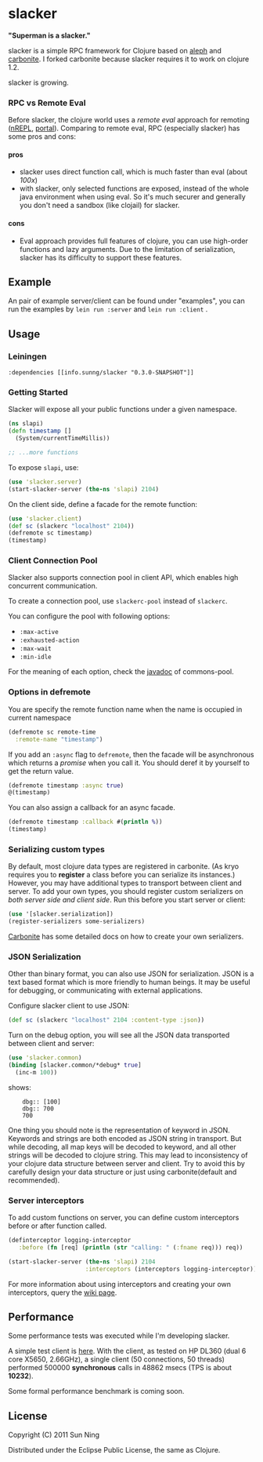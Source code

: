 # slacker

**"Superman is a slacker."**

slacker is a simple RPC framework for Clojure based on
[aleph](https://github.com/ztellman/aleph) and
[carbonite](https://github.com/sunng87/carbonite/). I forked carbonite
because slacker requires it to work on clojure 1.2.

slacker is growing.

### RPC vs Remote Eval

Before slacker, the clojure world uses a *remote eval* approach for
remoting ([nREPL](https://github.com/clojure/tools.nrepl),
[portal](https://github.com/flatland/portal)).  Comparing to remote
eval, RPC (especially slacker) has some pros and cons:

#### pros

* slacker uses direct function call, which is much faster than eval
  (about *100x*)
* with slacker, only selected functions are exposed, instead of the
  whole java environment when using eval. So it's much securer and
  generally you don't need a sandbox (like clojail) for slacker.

#### cons

* Eval approach provides full features of clojure, you can use
  high-order functions and lazy arguments. Due to the limitation of
  serialization, slacker has its difficulty to support these features.

## Example

An pair of example server/client can be found under "examples", you
can run the examples by `lein run :server` and `lein run :client` . 

## Usage

### Leiningen

    :dependencies [[info.sunng/slacker "0.3.0-SNAPSHOT"]]

### Getting Started

Slacker will expose all your public functions under a given
namespace. 

``` clojure
(ns slapi)
(defn timestamp []
  (System/currentTimeMillis))

;; ...more functions
```             

To expose `slapi`, use:

``` clojure
(use 'slacker.server)
(start-slacker-server (the-ns 'slapi) 2104)
```

On the client side, define a facade for the remote function:

``` clojure
(use 'slacker.client)
(def sc (slackerc "localhost" 2104))
(defremote sc timestamp)
(timestamp)
```

### Client Connection Pool

Slacker also supports connection pool in client API, which enables
high concurrent communication. 

To create a connection pool, use `slackerc-pool` instead of
`slackerc`.

You can configure the pool with following options:

* `:max-active`
* `:exhausted-action`
* `:max-wait`
* `:min-idle`

For the meaning of each option, check the
[javadoc](http://commons.apache.org/pool/apidocs/org/apache/commons/pool/impl/GenericObjectPool.html)
of commons-pool.

### Options in defremote

You are specify the remote function name when the name is occupied in
current namespace

``` clojure
(defremote sc remote-time
  :remote-name "timestamp")
```

If you add an `:async` flag to `defremote`, then the facade will be
asynchronous which returns a *promise* when you call it. You should
deref it by yourself to get the return value.

``` clojure
(defremote timestamp :async true)
@(timestamp)
```

You can also assign a callback for an async facade.

``` clojure
(defremote timestamp :callback #(println %))
(timestamp)
```

### Serializing custom types

By default, most clojure data types are registered in carbonite. (As
kryo requires you to **register** a class before you can serialize
its instances.) However, you may have additional types to
transport between client and server. To add your own types, you should
register custom serializers on *both server side and client side*. Run
this before you start server or client:

``` clojure
(use '[slacker.serialization])
(register-serializers some-serializers)
```
[Carbonite](https://github.com/revelytix/carbonite "carbonite") has
some detailed docs on how to create your own serializers.

### JSON Serialization

Other than binary format, you can also use JSON for
serialization. JSON is a text based format which is more friendly to
human beings. It may be useful for debugging, or communicating with
external applications.

Configure slacker client to use JSON:

``` clojure
(def sc (slackerc "localhost" 2104 :content-type :json))
```

Turn on the debug option, you will see all the JSON data transported
between client and server:

``` clojure
(use 'slacker.common)
(binding [slacker.common/*debug* true]
  (inc-m 100))
```

shows:

        dbg:: [100]
        dbg:: 700
        700

One thing you should note is the representation of keyword in
JSON. Keywords and strings are both encoded as JSON string in
transport. But while decoding, all map keys will be decoded to
keyword, and all other strings will be decoded to clojure string. This
may lead to inconsistency of your clojure data structure between server and
client. Try to avoid this by carefully design your data structure or
just using carbonite(default and recommended).

### Server interceptors

To add custom functions on server, you can define custom
interceptors before or after function called.

``` clojure
(definterceptor logging-interceptor 
   :before (fn [req] (println (str "calling: " (:fname req))) req))

(start-slacker-server (the-ns 'slapi) 2104
                      :interceptors (interceptors logging-interceptor))
```

For more information about using interceptors and creating your own
interceptors, query the [wiki page](https://github.com/sunng87/slacker/wiki/Interceptors).

## Performance

Some performance tests was executed while I'm developing slacker.

A simple test client is [here](https://gist.github.com/1449860). With
the client, as tested on HP DL360 (dual 6 core X5650, 2.66GHz), a
single client (50 connections, 50 threads) performed 500000
**synchronous** calls in 48862 msecs (TPS is about **10232**).

Some formal performance benchmark is coming soon.

## License

Copyright (C) 2011 Sun Ning

Distributed under the Eclipse Public License, the same as Clojure.
